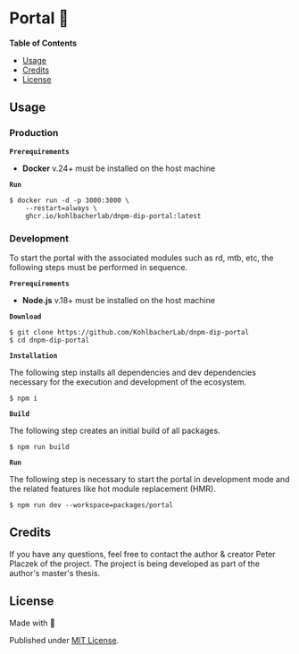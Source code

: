 # Portal 💊

**Table of Contents**

- [Usage](#usage)
- [Credits](#credits)
- [License](#license)


## Usage

### Production

**`Prerequirements`**

- **Docker** v.24+ must be installed on the host machine

**`Run`**

```shell
$ docker run -d -p 3000:3000 \
    --restart=always \
    ghcr.io/kohlbacherlab/dnpm-dip-portal:latest
```

### Development 
To start the portal with the associated modules such as rd, mtb, etc, the following steps must be performed in sequence.

**`Prerequirements`**

- **Node.js** v.18+ must be installed on the host machine

**`Download`**

```shell
$ git clone https://github.com/KohlbacherLab/dnpm-dip-portal
$ cd dnpm-dip-portal
```

**`Installation`** 

The following step installs all dependencies and dev dependencies necessary for the execution and development of the ecosystem.

```shell
$ npm i
```

**`Build`**

The following step creates an initial build of all packages.

```shell
$ npm run build
```

**`Run`**

The following step is necessary to start the portal in development mode 
and the related features like hot module replacement (HMR).

```shell
$ npm run dev --workspace=packages/portal
```

## Credits

If you have any questions, feel free to contact the author & creator Peter Placzek of the project.
The project is being developed as part of the author's master's thesis.

## License

Made with 💚

Published under [MIT License](./LICENSE).

